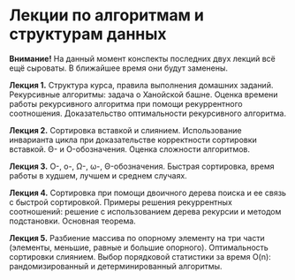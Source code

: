 # Лекции по алгоритмам и структурам данных

<b>Внимание!</b> На данный момент конспекты последних двух лекций всё ещё сыроваты. В ближайшее время они будут заменены.

<b>Лекция 1.</b> Структура курса, правила выполнения домашних заданий. Рекурсивные алгоритмы: задача о Ханойской башне. Оценка времени работы рекурсивного алгоритма при помощи рекуррентного соотношения. Доказательство оптимальности рекурсивного алгоритма.

<b>Лекция 2.</b> Сортировка вставкой и слиянием. Использование инварианта цикла при доказательстве корректности сортировки вставкой. Θ- и O-обозначения. Оценка сложности алгоритмов.

<b>Лекция 3.</b> О-, o-, Ω-, ω-, Θ-обозначения. Быстрая сортировка, время работы в худшем, лучшем и среднем случаях.

<b>Лекция 4.</b> Сортировка при помощи двоичного дерева поиска и ее связь с быстрой сортировкой. Примеры решения рекуррентных соотношений: решение с использованием дерева рекурсии и методом подстановки. Основная теорема.

<b>Лекция 5.</b> Разбиение массива по опорному элементу на три части (элементы, меньшие, равные и большие опорного). Оптимальность сортировки слиянием. Выбор порядковой статистики за время O(n): рандомизированный и детерминированный алгоритмы.
